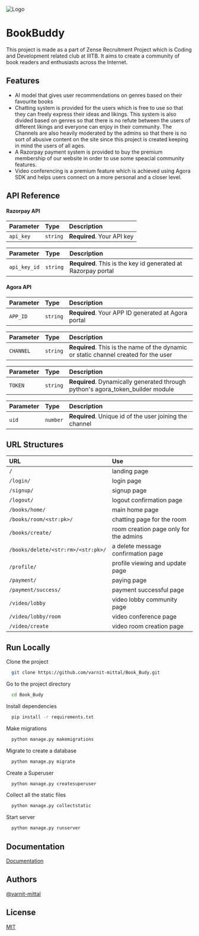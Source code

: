
![Logo](https://sites.google.com/a/jamesruse.nsw.edu.au/bookbuddy/_/rsrc/1312510514973/config/customLogo.gif?revision=7)


# BookBuddy
This project is made as a part of Zense Recruitment Project which is Coding and Development related club at IIITB. It aims to create a community of book readers and enthusiasts across the Internet.
## Features

- AI model that gives user recommendations on genres based on their favourite books
- Chatting system is provided for the users which is free to use so that they can freely express their ideas and likings. This system is also divided based on genres so that there is no refute between the users of different likings and everyone can enjoy in their community. The Channels are also heavily moderated by the admins so that there is no sort of abusive content on the site since this project is created keeping in mind the users of all ages.
- A Razorpay payment system is provided to buy the premium membership of our website in order to use some speacial community features.
- Video conferencing is a premium feature which is achieved using Agora SDK and helps users connect on a more personal and a closer level.


## API Reference

#### Razorpay API

| Parameter | Type     | Description                |
| :-------- | :------- | :------------------------- |
| `api_key` | `string` | **Required**. Your API key |


| Parameter | Type     | Description                       |
| :-------- | :------- | :-------------------------------- |
| `api_key_id`      | `string` | **Required**. This is the key id generated at Razorpay portal|

#### Agora API

| Parameter | Type     | Description                |
| :-------- | :------- | :------------------------- |
| `APP_ID` | `string` | **Required**. Your APP ID generated at Agora portal |


| Parameter | Type     | Description                       |
| :-------- | :------- | :-------------------------------- |
| `CHANNEL`      | `string` | **Required**. This is the name of the dynamic or static channel created for the user|

| Parameter | Type     | Description                |
| :-------- | :------- | :------------------------- |
| `TOKEN` | `string` | **Required**. Dynamically generated through python's agora_token_builder module|

| Parameter | Type     | Description                |
| :-------- | :------- | :------------------------- |
| `uid` | `number` | **Required**. Unique id of the user joining the channel|


## URL Structures

| URL| Use   | 
| :-------- | :------- | 
| `/` | landing page |
| `/login/` | login page | 
| `/signup/` | signup page |
| `/logout/` | logout confirmation page |
| `/books/home/` | main home page |
| `/books/room/<str:pk>/` | chatting page for the room |
| `/books/create/` | room creation page only for the admins |
| `/books/delete/<str:rm>/<str:pk>/` | a delete message confirmation page |
| `/profile/` | profile viewing and update page |
| `/payment/` | paying page |
| `/payment/success/` | payment successful page |
| `/video/lobby` | video lobby community page |
| `/video/lobby/room` | video conference page |
| `/video/create` | video room creation page |

## Run Locally

Clone the project

```bash
  git clone https://github.com/varnit-mittal/Book_Budy.git
```

Go to the project directory

```bash
  cd Book_Budy
```

Install dependencies

```bash
  pip install -r requirements.txt
```

Make migrations

```bash
  python manage.py makemigrations
```

Migrate to create a database

```bash
  python manage.py migrate
```

Create a Superuser
```bash
  python manage.py createsuperuser
```

Collect all the static files
```bash
  python manage.py collectstatic
```

Start server
```bash
  python manage.py runserver
```

## Documentation

[Documentation](https://drive.google.com/file/d/1-uGHS-x8DD0UmkCvoXfKmIQY41A4e8zo/view?usp=sharing)

## Authors

 [@varnit-mittal](https://github.com/varnit-mittal)


## License

[MIT](https://choosealicense.com/licenses/mit/)

